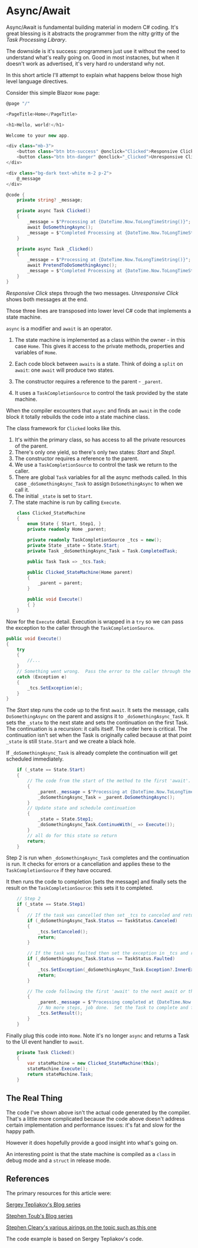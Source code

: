 # Async/Await

Async/Await is fundamental building material in modern C# coding.  It's great blessing is it abstracts the programmer from the nitty gritty of the *Task Processing Library*.

The downside is it's success: programmers just use it without the need to understand what's really going on.  Good in most instacnes, but when it doesn't work as advertised, it's very hard ro understand why not. 

In this short article I'll attempt to explain what happens below those high level language directives.

Consider this simple Blazor `Home` page:

```csharp
@page "/"

<PageTitle>Home</PageTitle>

<h1>Hello, world!</h1>

Welcome to your new app.

<div class="mb-3">
    <button class="btn btn-success" @onclick="Clicked">Responsive Click</button>
    <button class="btn btn-danger" @onclick="_Clicked">Unresponsive Click</button>
</div>

<div class="bg-dark text-white m-2 p-2">
    @_message
</div>

@code {
    private string? _message;

    private async Task Clicked()
    {
        _message = $"Processing at {DateTime.Now.ToLongTimeString()}";
        await DoSomethingAsync();
        _message = $"Completed Processing at {DateTime.Now.ToLongTimeString()}";
    }

    private async Task _Clicked()
    {
        _message = $"Processing at {DateTime.Now.ToLongTimeString()}";
        await PretendToDoSomethingAsync();
        _message = $"Completed Processing at {DateTime.Now.ToLongTimeString()}";
    }
}
```

*Responsive Click* steps through the two messages.  *Unresponsive Click* shows both messages at the end. 

Those three lines are transposed into lower level C# code that implements a state machine.

`async` is a modifier and `await` is an operator.

1. The state machine is implemented as a class within the owner - in this case `Home`.  This gives it access to the private methods, properties and variables of `Home`. 

2. Each code block between `awaits` is a state.  Think of doing a `split` on `await`: one `await` will produce two states.

1. The constructor requires a reference to the parent - `_parent`.
 
1. It uses a `TaskCompletionSource` to control the task provided by the state machine.


When the compiler excounters that `async` and finds an `await` in the code block it totally rebuilds the code into a state machine class.

The class framework for `Clicked` looks like this.

1. It's within the primary class, so has access to all the private resources of the parent.
1. There's only one yield, so there's only two states: *Start* and *Step1*.
2. The constructor requires a reference to the parent.
3. We use a `TaskCompletionSource` to control the task we return to the caller.
4. There are global `Task` variables for all the async methods called.  In this case `_doSomethingAsync_Task` to assign `DoSomethingAsync` to when we call it.
5. The initial `_state` is set to `Start`.
6. The state machine is run by calling `Execute`.

```csharp
    class Clicked_StateMachine
    {
        enum State { Start, Step1, }
        private readonly Home _parent;

        private readonly TaskCompletionSource _tcs = new();
        private State _state = State.Start;
        private Task _doSomethingAsync_Task = Task.CompletedTask;

        public Task Task => _tcs.Task;

        public Clicked_StateMachine(Home parent)
        {
            _parent = parent;
        }

        public void Execute()
        { }
    }
```

Now for the `Execute` detail.  Execution is wrapped in a `try` so we can pass the exception to the caller through the `TaskCompletionSource`.

```csharp
public void Execute()
{
    try
    {
        //...
    }
    // Something went wrong.  Pass the error to the caller through the completion task
    catch (Exception e)
    {
        _tcs.SetException(e);
    }
}
```
The *Start* step runs the code up to the first `await`.  It sets the message, calls `DoSomethingAsync` on the parent and assigns it to `_doSomethingAsync_Task`.  It sets the `_state` to the next state and sets the continuation on the first Task.  The continuation is a recursion: it calls itself.  The order here is critical.  The continuation isn't set when the Task is originally called because at that point `_state` is still `State.Start` and we create a black hole.

If `_doSomethingAsync_Task` is already complete the continuation will get scheduled immediately.

```csharp
    if (_state == State.Start)
    {
        // The code from the start of the method to the first 'await'.
        {
            _parent._message = $"Processing at {DateTime.Now.ToLongTimeString()}";
            _doSomethingAsync_Task = _parent.DoSomethingAsync();
        }
        // Update state and schedule continuation
        {
            _state = State.Step1;
            _doSomethingAsync_Task.ContinueWith(_ => Execute());
        }
        // all do for this state so return
        return;
    }
```
Step 2 is run when `_doSomethingAsync_Task` completes and the continuation is run.  It checks for errors or a cancellation and applies these to the `TaskCompletionSource` if they have occured.

It then runs the code to completion [sets the message] and finally sets the result on the `TaskCompletionSource`: this sets it to completed.

```csharp
    // Step 2
    if (_state == State.Step1)
    {
        // If the task was cancelled then set _tcs to canceled and return
        if (_doSomethingAsync_Task.Status == TaskStatus.Canceled)
        {
            _tcs.SetCanceled();
            return;
        }

        // If the task was faulted then set the exception in _tcs and return
        if (_doSomethingAsync_Task.Status == TaskStatus.Faulted)
        {
            _tcs.SetException(_doSomethingAsync_Task.Exception?.InnerException ?? new Exception("DoSomethingAsync just self destructed with no suicide note!"));
            return;
        }

        // The code following the first 'await' to the next await or the end.
        {
            _parent._message = $"Processing completed at {DateTime.Now.ToLongTimeString()}";
            // No more steps, job done.  Set the Task to complete and finish.
            _tcs.SetResult();
        }
    }
```

Finally plug this code into `Home`.  Note it's no longer `async` and returns a Task to the UI event handler to `await`.

```csharp
    private Task Clicked()
    {
        var stateMachine = new Clicked_StateMachine(this);
        stateMachine.Execute();
        return stateMachine.Task;
    }
```

## The Real Thing

The code I've shown above isn't the actual code generated by the compiler.  That's a little more complicated because the code above doesn't address certain implementation and performance issues: it's fat and slow for the happy path.

However it does hopefully provide a good insight into what's going on.

An interesting point is that the state machine is compiled as a `class` in debug mode and a `struct` in release mode. 

## References

The primary resources for this article were:

[Sergey Tepliakov's Blog series](https://devblogs.microsoft.com/premier-developer/dissecting-the-async-methods-in-c/)

[Stephen Toub's Blog series](https://devblogs.microsoft.com/pfxteam/await-anything/)

[Stephen Cleary's various airings on the topic such as this one](https://blog.stephencleary.com/2023/11/configureawait-in-net-8.html)

The code example is based on Sergey Tepliakov's code. 